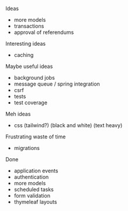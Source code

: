 Ideas
- more models
- transactions
- approval of referendums

Interesting ideas
- caching

Maybe useful ideas
- background jobs
- message queue / spring integration
- csrf
- tests
- test coverage

Meh ideas
- css (tailwind?) (black and white) (text heavy)

Frustrating waste of time
- migrations

Done
- application events
- authentication
- more models
- scheduled tasks
- form validation
- thymeleaf layouts